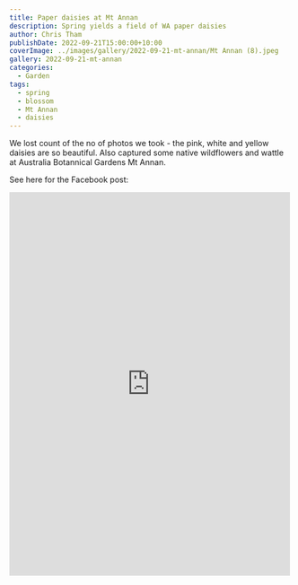 ```yaml
---
title: Paper daisies at Mt Annan
description: Spring yields a field of WA paper daisies
author: Chris Tham
publishDate: 2022-09-21T15:00:00+10:00
coverImage: ../images/gallery/2022-09-21-mt-annan/Mt Annan (8).jpeg
gallery: 2022-09-21-mt-annan
categories:
  - Garden
tags:
  - spring
  - blossom
  - Mt Annan
  - daisies
---
```


We lost count of the no of photos we took - the pink, white and yellow daisies are so beautiful. Also captured some native wildflowers and wattle at Australia Botannical Gardens Mt Annan.

See here for the Facebook post:

<iframe src="https://www.facebook.com/plugins/post.php?href=https%3A%2F%2Fwww.facebook.com%2Fchris1.tham%2Fposts%2Fpfbid036CzVvAzhpUWvTZUsBxeycNJZuEqFxEEzJTF3LT2QcmPNgRkf2yKMZtN3DVAzEmiWl&show_text=true&width=500" width="500" height="684" style="border:none;overflow:hidden" scrolling="no" frameborder="0" allowfullscreen="true" allow="autoplay; clipboard-write; encrypted-media; picture-in-picture; web-share"></iframe>

